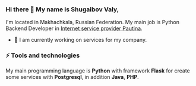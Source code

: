 ### Hi there 👋 My name is Shugaibov Valy,
I'm located in Makhachkala, Russian Federation.
My main job is Python Backend Developer in [Internet service provider Pautina](http://pautina05.ru/).

- 🔭 I am currently working on services for my company.

### ⚡ Tools and technologies
My main programming language is __Python__ with framework __Flask__ for create some services with __Postgresql__, in addition __Java__, __PHP__.
